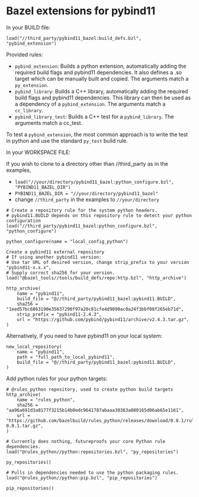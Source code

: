 # Bazel extensions for pybind11

In your BUILD file:

```
load("//third_party/pybind11_bazel:build_defs.bzl", "pybind_extension")
```

Provided rules:

- `pybind_extension`: Builds a python extension, automatically adding the
  required build flags and pybind11 dependencies. It also defines a .so target
  which can be manually built and copied. The arguments match a `py_extension`.
- `pybind_library`: Builds a C++ library, automatically adding the required
  build flags and pybind11 dependencies. This library can then be used as a
  dependency of a `pybind_extension`. The arguments match a `cc_library`.
- `pybind_library_test`: Builds a C++ test for a `pybind_library`. The arguments
  match a cc_test.

To test a `pybind_extension`, the most common approach is to write the test in
python and use the standard `py_test` build rule.


In your WORKSPACE FILE:

If you wish to clone to a directory other than //third_party as in the examples,

- `load("//your/directory/pybind11_bazel:python_configure.bzl", "PYBIND11_BAZEL_DIR")`
- `PYBIND11_BAZEL_DIR = "//your/directory/pybind11_bazel"`
- change `//third_party` in the examples to `//your/directory`

```
# Create a repository rule for the system python headers.
# pybind11.BUILD depends on this repository rule to detect your python configuration
load("//third_party/pybind11_bazel:python_configure.bzl", "python_configure")

python_configure(name = "local_config_python")

Create a pybind11 external repository
# If using another pybind11 version:
# Use tar URL of desired version, change strip_prefix to your version "pybind11-x.x.x",
# Supply correct sha256 for your version.
load("@bazel_tools//tools/build_defs/repo:http.bzl", "http_archive")

http_archive(
    name = "pybind11",
    build_file = "@//third_party/pybind11_bazel:pybind11.BUILD",
    sha256 = "1eed57bc6863190e35637290f97a20c81cfe4d9090ac0a24f3bbf08f265eb71d",
    strip_prefix = "pybind11-2.4.3",
    url = "https://github.com/pybind/pybind11/archive/v2.4.3.tar.gz",
)
```

Alternatively, if you need to have pybind11 on your local system:
```
new_local_repository(
    name = "pybind11",
    path = "full_path_to_local_pybind11",
    build_file = "@//third_party/pybind11_bazel:pybind11.BUILD",
)
```

Add python rules for your python targets:
```
# @rules_python repository, used to create python build targets
http_archive(
    name = "rules_python",
    sha256 = "aa96a691d3a8177f3215b14b0edc9641787abaaa30363a080165d06ab65e1161",
    url = "https://github.com/bazelbuild/rules_python/releases/download/0.0.1/rules_python-0.0.1.tar.gz",
)

# Currently does nothing, futureproofs your core Python rule dependencies.
load("@rules_python//python:repositories.bzl", "py_repositories")

py_repositories()

# Pulls in dependencies needed to use the python packaging rules.
load("@rules_python//python:pip.bzl", "pip_repositories")

pip_repositories()
```